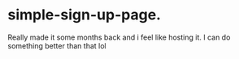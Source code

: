 # simple-sign-up-page.
Really made it some months back and i feel like hosting it. I can do something better than that lol
